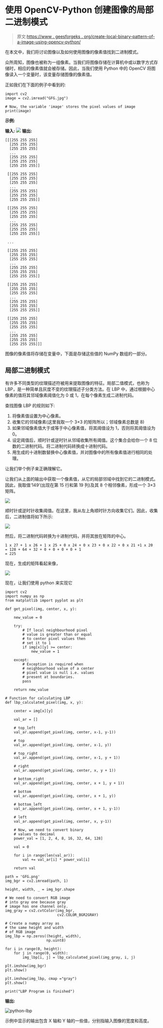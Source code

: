 # 使用 OpenCV-Python 创建图像的局部二进制模式

> 原文:[https://www . geesforgeks . org/create-local-binary-pattern-of-a-image-using-opencv-python/](https://www.geeksforgeeks.org/create-local-binary-pattern-of-an-image-using-opencv-python/)

在本文中，我们将讨论图像以及如何使用图像的像素值找到二进制模式。

众所周知，图像也被称为一组像素。当我们将图像存储在计算机中或以数字方式存储时，相应的像素值就会被存储。因此，当我们使用 Python 中的 OpenCV 将图像读入一个变量时，该变量存储图像的像素值。

正如我们在下面的例子中看到的:

```
import cv2
image = cv2.imread("GFG.jpg")

# Now, the variable 'image' stores the pixel values of image
print(image)
```

**示例:**

**输入:
![](img/fd4de758769db46a56fb03e4f14d806a.png)** 
**输出:**

```
[[[255 255 255]
  [255 255 255]
  [255 255 255]
  ...
  [255 255 255]
  [255 255 255]
  [255 255 255]]

 [[255 255 255]
  [255 255 255]
  [255 255 255]
  ...
  [255 255 255]
  [255 255 255]
  [255 255 255]]

 [[255 255 255]
  [255 255 255]
  [255 255 255]
  ...
  [255 255 255]
  [255 255 255]
  [255 255 255]]

 ...

 [[255 255 255]
  [255 255 255]
  [255 255 255]
  ...
  [255 255 255]
  [255 255 255]
  [255 255 255]]

 [[255 255 255]
  [255 255 255]
  [255 255 255]
  ...
  [255 255 255]
  [255 255 255]
  [255 255 255]]

 [[255 255 255]
  [255 255 255]
  [255 255 255]
  ...
  [255 255 255]
  [255 255 255]
  [255 255 255]]]
```

图像的像素值将存储在变量中，下面是存储这些值的 NumPy 数组的一部分。

## 局部二进制模式

有许多不同类型的纹理描述符被用来提取图像的特征。局部二值模式，也称为 LBP，是一种简单且灰度不变的纹理描述子分类方法。在 LBP 中，通过根据中心像素的值将其邻域像素阈值化为 0 或 1，在每个像素生成二进制代码。

查找图像 LBP 的规则如下:

1.  将像素值设置为中心像素。
2.  收集它的邻域像素(这里我取一个 3×3 的矩阵所以；邻域像素总数是 8)
3.  如果邻域像素值大于或等于中心像素值，将其阈值设为 1，否则将其阈值设为 0。
4.  设定阈值后，顺时针或逆时针从邻域收集所有阈值。这个集合会给你一个 8 位数的二进制代码。将二进制代码转换成十进制代码。
5.  用生成的十进制数替换中心像素值，并对图像中的所有像素值进行相同的处理。

让我们举个例子来正确理解它。

让我们从上面的输出中获取一个像素值，从它的局部邻域中找到它的二进制模式。因此，我取值‘149’(出现在第 15 行和第 19 列)及其 8 个相邻像素，形成一个 3×3 矩阵。

![](img/92d523f127eb1e1ab3229c5d912a022d.png)

顺时针或逆时针收集阈值。在这里，我从左上角顺时针方向收集它们。因此，收集后，二进制值将如下所示:

![](img/cdc46701ac4c64e1ed61b5a253e84033.png)

然后，将二进制代码转换为十进制代码，并将其放在矩阵的中心。

```
1 x 27 + 1 x 26 + 1 x 25 + 0 x 24 + 0 x 23 + 0 x 22 + 0 x 21 +1 x 20 
= 128 + 64 + 32 + 0 + 0 + 0 + 0 + 1
= 225
```

现在，生成的矩阵看起来像，

![](img/de2d9c72bc72a24add91aa6dd5c1eaa4.png)

现在，让我们使用 python 来实现它

```
import cv2
import numpy as np
from matplotlib import pyplot as plt

def get_pixel(img, center, x, y):

    new_value = 0

    try:
        # If local neighbourhood pixel 
        # value is greater than or equal
        # to center pixel values then 
        # set it to 1
        if img[x][y] >= center:
            new_value = 1

    except:
        # Exception is required when 
        # neighbourhood value of a center
        # pixel value is null i.e. values
        # present at boundaries.
        pass

    return new_value

# Function for calculating LBP
def lbp_calculated_pixel(img, x, y):

    center = img[x][y]

    val_ar = []

    # top_left
    val_ar.append(get_pixel(img, center, x-1, y-1))

    # top
    val_ar.append(get_pixel(img, center, x-1, y))

    # top_right
    val_ar.append(get_pixel(img, center, x-1, y + 1))

    # right
    val_ar.append(get_pixel(img, center, x, y + 1))

    # bottom_right
    val_ar.append(get_pixel(img, center, x + 1, y + 1))

    # bottom
    val_ar.append(get_pixel(img, center, x + 1, y))

    # bottom_left
    val_ar.append(get_pixel(img, center, x + 1, y-1))

    # left
    val_ar.append(get_pixel(img, center, x, y-1))

    # Now, we need to convert binary
    # values to decimal
    power_val = [1, 2, 4, 8, 16, 32, 64, 128]

    val = 0

    for i in range(len(val_ar)):
        val += val_ar[i] * power_val[i]

    return val

path = 'GFG.png'
img_bgr = cv2.imread(path, 1)

height, width, _ = img_bgr.shape

# We need to convert RGB image 
# into gray one because gray 
# image has one channel only.
img_gray = cv2.cvtColor(img_bgr,
                        cv2.COLOR_BGR2GRAY)

# Create a numpy array as 
# the same height and width 
# of RGB image
img_lbp = np.zeros((height, width),
                   np.uint8)

for i in range(0, height):
    for j in range(0, width):
        img_lbp[i, j] = lbp_calculated_pixel(img_gray, i, j)

plt.imshow(img_bgr)
plt.show()

plt.imshow(img_lbp, cmap ="gray")
plt.show()

print("LBP Program is finished")
```

**输出:**

![python-lbp](img/ddd54348c7b762c899b6964b26484d20.png)

示例中显示的输出包含 X 轴和 Y 轴的一些值，分别指输入图像的宽度和高度。